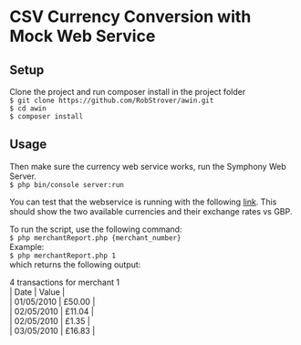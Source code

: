 # CSV Currency Conversion with Mock Web Service
  ## Setup
  Clone the project and run composer install in the project folder  
    `$ git clone https://github.com/RobStrover/awin.git`  
    `$ cd awin`  
    `$ composer install`
  ## Usage
  Then make sure the currency web service works, run the Symphony Web Server.  
  `$ php bin/console server:run`
  
  You can test that the webservice is running with the following [link](http://localhost:8000/currency-exchange-rates/get-exchange-rates "List all exchange rates").
  This should show the two available currencies and their exchange rates vs GBP.
  
  To run the script, use the following command:  
  `$ php merchantReport.php {merchant_number}`  
  Example:  
  `$ php merchantReport.php 1`  
  which returns the following output:
  
  4 transactions for merchant 1  
    | Date       | Value  |  
    | 01/05/2010 | £50.00 |  
    | 02/05/2010 | £11.04 |  
    | 02/05/2010 | £1.35 |  
    | 03/05/2010 | £16.83 | 